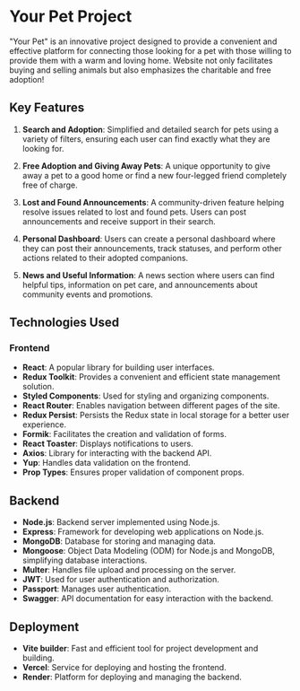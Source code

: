 # Your Pet Project

"Your Pet" is an innovative project designed to provide a convenient and effective platform for connecting those looking for a pet with those willing to provide them with a warm and loving home. Website not only facilitates buying and selling animals but also emphasizes the charitable and free adoption!

## Key Features
1. **Search and Adoption**: Simplified and detailed search for pets using a variety of filters, ensuring each user can find exactly what they are looking for.

2. **Free Adoption and Giving Away Pets**: A unique opportunity to give away a pet to a good home or find a new four-legged friend completely free of charge.

3. **Lost and Found Announcements**: A community-driven feature helping resolve issues related to lost and found pets. Users can post announcements and receive support in their search.

4. **Personal Dashboard**: Users can create a personal dashboard where they can post their announcements, track statuses, and perform other actions related to their adopted companions.

5. **News and Useful Information**: A news section where users can find helpful tips, information on pet care, and announcements about community events and promotions.

## Technologies Used
### Frontend
- **React**: A popular library for building user interfaces.
- **Redux Toolkit**: Provides a convenient and efficient state management solution.
- **Styled Components**: Used for styling and organizing components.
- **React Router**: Enables navigation between different pages of the site.
- **Redux Persist**: Persists the Redux state in local storage for a better user experience.
- **Formik**: Facilitates the creation and validation of forms.
- **React Toaster**: Displays notifications to users.
- **Axios**: Library for interacting with the backend API.
- **Yup**: Handles data validation on the frontend.
- **Prop Types**: Ensures proper validation of component props.

## Backend
- **Node.js**: Backend server implemented using Node.js.
- **Express**: Framework for developing web applications on Node.js.
- **MongoDB**: Database for storing and managing data.
- **Mongoose**: Object Data Modeling (ODM) for Node.js and MongoDB, simplifying database interactions.
- **Multer**: Handles file upload and processing on the server.
- **JWT**: Used for user authentication and authorization.
- **Passport**: Manages user authentication.
- **Swagger**: API documentation for easy interaction with the backend.

## Deployment
- **Vite builder**: Fast and efficient tool for project development and building.
- **Vercel**: Service for deploying and hosting the frontend.
- **Render**: Platform for deploying and managing the backend.


